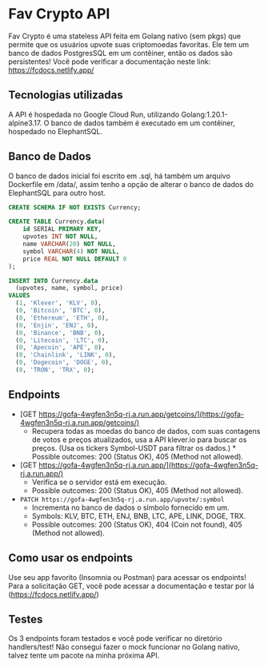 # Fav Crypto API

Fav Crypto é uma stateless API feita em Golang nativo (sem pkgs) que permite que os usuários upvote suas criptomoedas favoritas. Ele tem um banco de dados PostgresSQL em um contêiner, então os dados são persistentes! Você pode verificar a documentação neste link: https://fcdocs.netlify.app/

## Tecnologias utilizadas

A API é hospedada no Google Cloud Run, utilizando Golang:1.20.1-alpine3.17. O banco de dados também é executado em um contêiner, hospedado no ElephantSQL.

## Banco de Dados

O banco de dados inicial foi escrito em .sql, há também um arquivo Dockerfile em /data/, assim tenho a opção de alterar o banco de dados do ElephantSQL para outro host.

```sql
CREATE SCHEMA IF NOT EXISTS Currency;

CREATE TABLE Currency.data(
    id SERIAL PRIMARY KEY,
    upvotes INT NOT NULL,
    name VARCHAR(20) NOT NULL,
    symbol VARCHAR(4) NOT NULL,
    price REAL NOT NULL DEFAULT 0
);

INSERT INTO Currency.data
  (upvotes, name, symbol, price)
VALUES
  (1, 'Klever', 'KLV', 0),
  (0, 'Bitcoin', 'BTC', 0),
  (0, 'Ethereum', 'ETH', 0),
  (0, 'Enjin', 'ENJ', 0),
  (0, 'Binance', 'BNB', 0),
  (0, 'Litecoin', 'LTC', 0),
  (0, 'Apecoin', 'APE', 0),
  (0, 'Chainlink', 'LINK', 0),
  (0, 'Dogecoin', 'DOGE', 0),
  (0, 'TRON', 'TRX', 0);
```

## Endpoints

- [GET https://gofa-4wgfen3n5q-rj.a.run.app/getcoins/](https://gofa-4wgfen3n5q-rj.a.run.app/getcoins/)
  - Recupera todas as moedas do banco de dados, com suas contagens de votos e preços atualizados, usa a API klever.io para buscar os preços. (Usa os tickers Symbol-USDT para filtrar os dados.) \* Possible outcomes: 200 (Status OK), 405 (Method not allowed).
- [GET https://gofa-4wgfen3n5q-rj.a.run.app/](https://gofa-4wgfen3n5q-rj.a.run.app/)
  - Verifica se o servidor está em execução.
  * Possible outcomes: 200 (Status OK), 405 (Method not allowed).
- `PATCH https://gofa-4wgfen3n5q-rj.a.run.app/upvote/:symbol`
  - Incrementa no banco de dados o símbolo fornecido em um.
  * Symbols: KLV, BTC, ETH, ENJ, BNB, LTC, APE, LINK, DOGE, TRX.
  * Possible outcomes: 200 (Status OK), 404 (Coin not found), 405 (Method not allowed).

## Como usar os endpoints

Use seu app favorito (Insomnia ou Postman) para acessar os endpoints! Para a solicitação GET, você pode acessar a documentação e testar por lá (https://fcdocs.netlify.app/)

## Testes

Os 3 endpoints foram testados e você pode verificar no diretório handlers/test! Não consegui fazer o mock funcionar no Golang nativo, talvez tente um pacote na minha próxima API.

